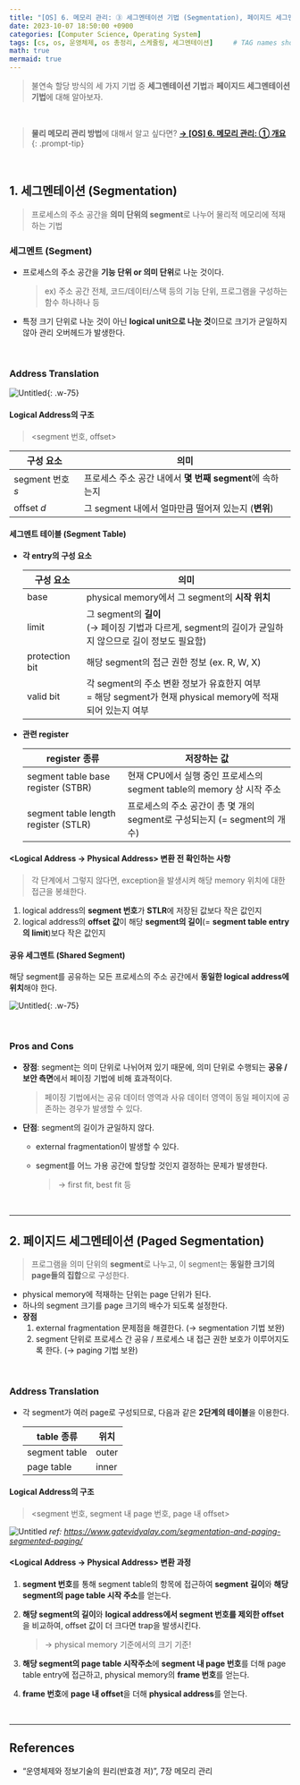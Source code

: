 ```yaml
---
title: "[OS] 6. 메모리 관리: ③ 세그멘테이션 기법 (Segmentation), 페이지드 세그멘테이션 기법 (Paged Segmentation)"
date: 2023-10-07 18:50:00 +0900
categories: [Computer Science, Operating System]
tags: [cs, os, 운영체제, os 총정리, 스케줄링, 세그멘테이션]     # TAG names should always be lowercase
math: true
mermaid: true
---
```


> 불연속 할당 방식의 세 가지 기법 중 **세그멘테이션 기법**과 **페이지드 세그멘테이션 기법**에 대해 알아보자.
> 

<br>

> **물리 메모리 관리 방법**에 대해서 알고 싶다면? [**→ [OS] 6. 메모리 관리: ① 개요**](/posts/os-memory-management-1/)
{: .prompt-tip}

<br>

## 1. 세그멘테이션 (Segmentation)

> 프로세스의 주소 공간을 **의미 단위의 segment**로 나누어 물리적 메모리에 적재하는 기법
> 

### 세그멘트 (Segment)

- 프로세스의 주소 공간을 **기능 단위 or 의미 단위**로 나눈 것이다.
    
    > ex) 주소 공간 전체, 코드/데이터/스택 등의 기능 단위, 프로그램을 구성하는 함수 하나하나 등
    > 
- 특정 크기 단위로 나눈 것이 아닌 **logical unit으로 나눈 것**이므로 크기가 균일하지 않아 관리 오버헤드가 발생한다.

<br>

### Address Translation

![Untitled](/assets/img/posts/Computer-Science/Operating-System/2023-10-07-15.jpeg){: .w-75}

#### Logical Address의 구조

> <segment 번호, offset>
> 

| 구성 요소 | 의미 |
| -------- | ------ |
| segment 번호 $s$ | 프로세스 주소 공간 내에서 **몇 번째 segment**에 속하는지 |
| offset $d$       | 그 segment 내에서 얼마만큼 떨어져 있는지 (**변위**)      |

#### 세그멘트 테이블 (Segment Table)
- **각 entry의 구성 요소**
    
    | 구성 요소 | 의미 |
    | --- | --- |
    | base | physical memory에서 그 segment의 **시작 위치** |
    | limit | 그 segment의 **길이**<br>(→ 페이징 기법과 다르게, segment의 길이가 균일하지 않으므로 길이 정보도 필요함) |
    | protection bit | 해당 segment의 접근 권한 정보 (ex. R, W, X) |
    | valid bit | 각 segment의 주소 변환 정보가 유효한지 여부<br>= 해당 segment가 현재 physical memory에 적재되어 있는지 여부 |

- **관련 register**
    
    | register 종류 | 저장하는 값 |
    | --- | --- |
    | segment table base register (STBR) | 현재 CPU에서 실행 중인 프로세스의 segment table의 memory 상 시작 주소 |
    | segment table length register (STLR) | 프로세스의 주소 공간이 총 몇 개의 segment로 구성되는지 (= segment의 개수) |

#### <Logical Address → Physical Address> 변환 전 확인하는 사항
    
> 각 단계에서 그렇지 않다면, exception을 발생시켜 해당 memory 위치에 대한 접근을 봉쇄한다.

1. logical address의 <span class="hl">**segment 번호**</span>가 **STLR**에 저장된 값보다 작은 값인지
2. logical address의 <span class="hl">**offset 값**</span>이 해당 **segment의 길이**(= **segment table entry의 limit**)보다 작은 값인지

#### 공유 세그멘트 (Shared Segment)
해당 segment를 공유하는 모든 프로세스의 주소 공간에서 **동일한 logical address에 위치**해야 한다.
    
![Untitled](/assets/img/posts/Computer-Science/Operating-System/2023-10-07-16.jpeg){: .w-75}
    

<br>

### Pros and Cons

- **장점**: segment는 의미 단위로 나뉘어져 있기 때문에, 의미 단위로 수행되는 **공유 / 보안 측면**에서 페이징 기법에 비해 효과적이다.
    
    > 페이징 기법에서는 공유 데이터 영역과 사유 데이터 영역이 동일 페이지에 공존하는 경우가 발생할 수 있다.
    > 
- **단점**: segment의 길이가 균일하지 않다.
    - external fragmentation이 발생할 수 있다.
    - segment를 어느 가용 공간에 할당할 것인지 결정하는 문제가 발생한다.
        
        > → first fit, best fit 등
        > 

<br>

---

## 2. 페이지드 세그멘테이션 (Paged Segmentation)

> 프로그램을 의미 단위의 **segment**로 나누고, 이 segment는 **동일한 크기의 page들의 집합**으로 구성한다.

- physical memory에 적재하는 단위는 page 단위가 된다.
- 하나의 segment 크기를 page 크기의 배수가 되도록 설정한다.
- **장점**
    1. external fragmentation 문제점을 해결한다. (→ segmentation 기법 보완)
    2. segment 단위로 프로세스 간 공유 / 프로세스 내 접근 권한 보호가 이루어지도록 한다. (→ paging 기법 보완)

<br>

### Address Translation

- 각 segment가 여러 page로 구성되므로, 다음과 같은 **2단계의 테이블**을 이용한다.
    
    
    | table 종류    | 위치  |
    | ------------- | ----- |
    | segment table | outer |
    | page table    | inner |

#### Logical Address의 구조
    
> <segment 번호, segment 내 page 번호, page 내 offset>
> 

![Untitled](/assets/img/posts/Computer-Science/Operating-System/2023-10-07-17.png)
_ref: <https://www.gatevidyalay.com/segmentation-and-paging-segmented-paging/>_

#### <Logical Address → Physical Address> 변환 과정
1. <span class="hl">**segment 번호**</span>를 통해 segment table의 항목에 접근하여 **segment 길이**와 **해당 segment의 page table 시작 주소**를 얻는다.
2. **해당 segment의 길이**와 **logical address에서 segment 번호를 제외한 offset**을 비교하여, offset 값이 더 크다면 trap을 발생시킨다.
    
    > → physical memory 기준에서의 크기 기준!

3. **해당 segment의 page table 시작주소**에 <span class="hl">**segment 내 page 번호**</span>를 더해 page table entry에 접근하고, physical memory의 **frame 번호**를 얻는다.
4. **frame 번호**에 <span class="hl">**page 내 offset**</span>을 더해 **physical address**를 얻는다.

<br>

---

## References
- “운영체제와 정보기술의 원리(반효경 저)”, 7장 메모리 관리
